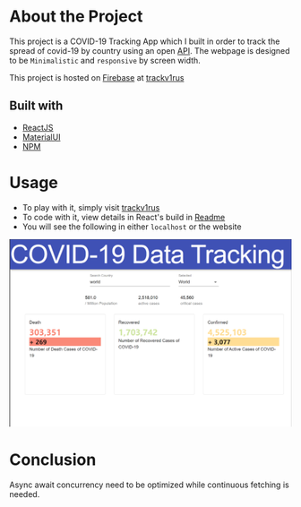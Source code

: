 # About the Project

This project is a COVID-19 Tracking App which I built in order to track the spread of covid-19 by country using an open [API](https://postman-toolboxes.github.io/covid-19/#featured-collections). The webpage is designed to be ```Minimalistic``` and ```responsive``` by screen width.

This project is hosted on [Firebase](https://firebase.google.com/) at [trackv1rus](https://trackv1rus.web.app/)

## Built with

* [ReactJS](https://reactjs.org/)
* [MaterialUI](https://material-ui.com/)
* [NPM](https://www.npmjs.com/)

# Usage

* To play with it, simply visit [trackv1rus](https://trackv1rus.web.app/)
* To code with it, view details in React's build in [Readme](https://github.com/Xiao4Dan/COVID19-Tracking/blob/master/covid19-tracking/README.md)
* You will see the following in either ```localhost``` or the website

![Screenshot](https://github.com/Xiao4Dan/COVID19-Tracking/blob/master/covid_landing.png?raw=true)

# Conclusion

Async await concurrency need to be optimized while continuous fetching is needed.
